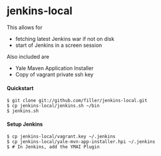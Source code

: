 jenkins-local
=============
This allows for
- fetching latest Jenkins war if not on disk
- start of Jenkins in a screen session

Also included are
- Yale Maven Application Installer
- Copy of vagrant private ssh key

#### Quickstart
    $ git clone git://github.com/filler/jenkins-local.git
    $ cp jenkins-local/jenkins.sh ~/bin
    $ jenkins.sh

#### Setup Jenkins
    $ cp jenkins-local/vagrant.key ~/.jenkins
    $ cp jenkins-local/yale-mvn-app-installer.hpi ~/.jenkins
    $ # In Jenkins, add the YMAI Plugin 

